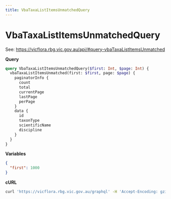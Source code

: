 ```yaml
---
title: VbaTaxaListItemsUnmatchedQuery
---
```


# VbaTaxaListItemsUnmatchedQuery

See: https://vicflora.rbg.vic.gov.au/api/#query-vbaTaxaListItemsUnmatched 


**Query**

```graphql
query VbaTaxaListItemsUnmatchedQuery($first: Int, $page: Int) {
  vbaTaxaListItemsUnmatched(first: $first, page: $page) {
    paginatorInfo {
      count
      total
      currentPage
      lastPage
      perPage
    }
    data {
      id
      taxonType
      scientificName
      discipline
    }
  }
}
```

**Variables**

```json
{
  "first": 1000
}
```

**cURL**

```sh
curl 'https://vicflora.rbg.vic.gov.au/graphql' -H 'Accept-Encoding: gzip, deflate, br' -H 'Content-Type: application/json' -H 'Accept: application/json' -H 'Connection: keep-alive' -H 'Origin: chrome-extension://flnheeellpciglgpaodhkhmapeljopja' --data-binary '{"query":"query VbaTaxaListItemsUnmatchedQuery($first:Int,$page:Int){vbaTaxaListItemsUnmatched(first:$first,page:$page){paginatorInfo{count total currentPage lastPage perPage}data{id taxonType scientificName discipline}}}","variables":{"first":1000}}' --compressed
```